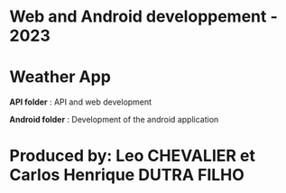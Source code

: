# Web and Android developpement - 2023
# Weather App

**API folder** : API and web development

**Android folder** : Development of the android application 

# Produced by: Leo CHEVALIER et Carlos Henrique DUTRA FILHO 
